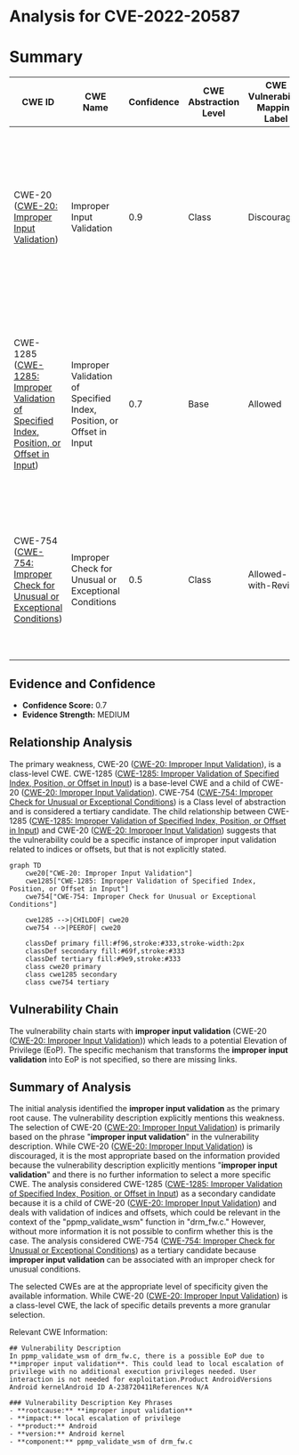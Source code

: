 # Analysis for CVE-2022-20587

# Summary
| CWE ID | CWE Name | Confidence | CWE Abstraction Level | CWE Vulnerability Mapping Label | CWE-Vulnerability Mapping Notes |
|---|---|---|---|---|---|
| CWE-20 ([CWE-20: Improper Input Validation](https://cwe.mitre.org/data/definitions/20.html)) | Improper Input Validation | 0.9 | Class | Discouraged | The vulnerability description explicitly states "**improper input validation**" as the root cause. Though discouraged, it is the most appropriate high level classification.|
| CWE-1285 ([CWE-1285: Improper Validation of Specified Index, Position, or Offset in Input](https://cwe.mitre.org/data/definitions/1285.html)) | Improper Validation of Specified Index, Position, or Offset in Input | 0.7 | Base | Allowed |  A more specific form of input validation related to indices, positions, or offsets. Considered as a secondary candidate due to its relevance in resource access contexts. |
| CWE-754 ([CWE-754: Improper Check for Unusual or Exceptional Conditions](https://cwe.mitre.org/data/definitions/754.html)) | Improper Check for Unusual or Exceptional Conditions | 0.5 | Class | Allowed-with-Review | Considered as tertiary candidate because **improper input validation** can be associated with an improper check for unusual conditions.|

## Evidence and Confidence

*   **Confidence Score:** 0.7
*   **Evidence Strength:** MEDIUM

## Relationship Analysis
The primary weakness, CWE-20 ([CWE-20: Improper Input Validation](https://cwe.mitre.org/data/definitions/20.html)), is a class-level CWE. CWE-1285 ([CWE-1285: Improper Validation of Specified Index, Position, or Offset in Input](https://cwe.mitre.org/data/definitions/1285.html)) is a base-level CWE and a child of CWE-20 ([CWE-20: Improper Input Validation](https://cwe.mitre.org/data/definitions/20.html)). CWE-754 ([CWE-754: Improper Check for Unusual or Exceptional Conditions](https://cwe.mitre.org/data/definitions/754.html)) is a Class level of abstraction and is considered a tertiary candidate.
The child relationship between CWE-1285 ([CWE-1285: Improper Validation of Specified Index, Position, or Offset in Input](https://cwe.mitre.org/data/definitions/1285.html)) and CWE-20 ([CWE-20: Improper Input Validation](https://cwe.mitre.org/data/definitions/20.html)) suggests that the vulnerability could be a specific instance of improper input validation related to indices or offsets, but that is not explicitly stated.

```mermaid
graph TD
    cwe20["CWE-20: Improper Input Validation"]
    cwe1285["CWE-1285: Improper Validation of Specified Index, Position, or Offset in Input"]
    cwe754["CWE-754: Improper Check for Unusual or Exceptional Conditions"]
    
    cwe1285 -->|CHILDOF| cwe20
    cwe754 -->|PEEROF| cwe20
    
    classDef primary fill:#f96,stroke:#333,stroke-width:2px
    classDef secondary fill:#69f,stroke:#333
    classDef tertiary fill:#9e9,stroke:#333
    class cwe20 primary
    class cwe1285 secondary
    class cwe754 tertiary
```

## Vulnerability Chain
The vulnerability chain starts with **improper input validation** (CWE-20 ([CWE-20: Improper Input Validation](https://cwe.mitre.org/data/definitions/20.html))) which leads to a potential Elevation of Privilege (EoP). The specific mechanism that transforms the **improper input validation** into EoP is not specified, so there are missing links.

## Summary of Analysis
The initial analysis identified the **improper input validation** as the primary root cause. The vulnerability description explicitly mentions this weakness.
The selection of CWE-20 ([CWE-20: Improper Input Validation](https://cwe.mitre.org/data/definitions/20.html)) is primarily based on the phrase "**improper input validation**" in the vulnerability description. While CWE-20 ([CWE-20: Improper Input Validation](https://cwe.mitre.org/data/definitions/20.html)) is discouraged, it is the most appropriate based on the information provided because the vulnerability description explicitly mentions "**improper input validation**" and there is no further information to select a more specific CWE.
The analysis considered CWE-1285 ([CWE-1285: Improper Validation of Specified Index, Position, or Offset in Input](https://cwe.mitre.org/data/definitions/1285.html)) as a secondary candidate because it is a child of CWE-20 ([CWE-20: Improper Input Validation](https://cwe.mitre.org/data/definitions/20.html)) and deals with validation of indices and offsets, which could be relevant in the context of the "ppmp_validate_wsm" function in "drm_fw.c." However, without more information it is not possible to confirm whether this is the case.
The analysis considered CWE-754 ([CWE-754: Improper Check for Unusual or Exceptional Conditions](https://cwe.mitre.org/data/definitions/754.html)) as a tertiary candidate because **improper input validation** can be associated with an improper check for unusual conditions.

The selected CWEs are at the appropriate level of specificity given the available information. While CWE-20 ([CWE-20: Improper Input Validation](https://cwe.mitre.org/data/definitions/20.html)) is a class-level CWE, the lack of specific details prevents a more granular selection.

Relevant CWE Information:
```
## Vulnerability Description
In ppmp_validate_wsm of drm_fw.c, there is a possible EoP due to **improper input validation**. This could lead to local escalation of privilege with no additional execution privileges needed. User interaction is not needed for exploitation.Product AndroidVersions Android kernelAndroid ID A-238720411References N/A

### Vulnerability Description Key Phrases
- **rootcause:** **improper input validation**
- **impact:** local escalation of privilege
- **product:** Android
- **version:** Android kernel
- **component:** ppmp_validate_wsm of drm_fw.c
```